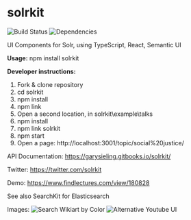 # solrkit
![Build Status](https://travis-ci.org/garysieling/solrkit.svg?branch=master)
![Dependencies](https://david-dm.org/garysieling/solrkit/status.svg)

UI Components for Solr, using TypeScript, React, Semantic UI

**Usage:**
npm install solrkit

**Developer instructions:**
1. Fork & clone repository
2. cd solrkit
3. npm install
4. npm link
5. Open a second location, in solrkit\example\talks
6. npm install
7. npm link solrkit
8. npm start
9. Open a page: http://localhost:3001/topic/social%20justice/

API Documentation:
https://garysieling.gitbooks.io/solrkit/

Twitter:
https://twitter.com/solrkit

Demo: https://www.findlectures.com/view/180828

See also SearchKit for Elasticsearch

Images:
![Search Wikiart by Color](https://raw.githubusercontent.com/garysieling/solrkit/master/example/images/wikiart1.jpg)
![Alternative Youtube UI](https://raw.githubusercontent.com/garysieling/solrkit/master/example/images/talks-grid.png)

